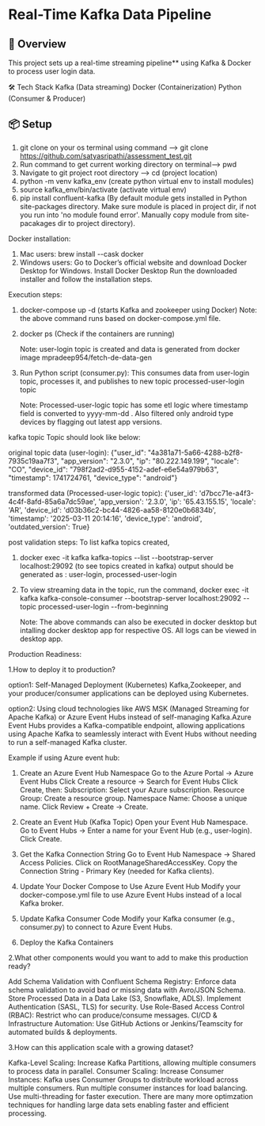# Real-Time Kafka Data Pipeline

## 🚀 Overview
This project sets up a real-time streaming pipeline** using Kafka & Docker to process user login data.

🛠️ Tech Stack
Kafka (Data streaming)
Docker (Containerization)
Python (Consumer & Producer)

## 📦 Setup

1. git clone on your os terminal using command --> git clone https://github.com/satyasripathi/assessment_test.git
2. Run command to get current working directory on terminal--> pwd
3. Navigate to git project root directory --> cd (project location)
4. python -m venv kafka_env (create python virtual env to install modules)
5. source kafka_env/bin/activate (activate virtual env)
6. pip install confluent-kafka (By default module gets installed in Python site-packages directory. Make sure module is placed in project dir, if not you run into 'no module found error'. Manually copy module from site-pacakages dir to project directory).


Docker installation:
1. Mac users: brew install --cask docker 
2. Windows users:
Go to Docker’s official website and download Docker Desktop for Windows.
Install Docker Desktop
Run the downloaded installer and follow the installation steps.
 

Execution steps:
1. docker-compose up -d (starts Kafka and zookeeper using Docker)
 Note: the above command runs based on docker-compose.yml file.
2. docker ps (Check if the containers are running)

   Note: user-login topic is created and data is generated from docker image mpradeep954/fetch-de-data-gen 

3. Run Python script (consumer.py): This consumes data from user-login topic, processes it, and publishes to new topic processed-user-login topic


   Note: Processed-user-logic topic has some etl logic where timestamp field is converted to yyyy-mm-dd . Also filtered only android type devices by flagging out latest app versions.

  kafka topic Topic should look like below:

  original topic data (user-login):
  {"user_id": "4a381a71-5a66-4288-b2f8-7935c19aa7f3", "app_version": "2.3.0", "ip": "80.222.149.199", "locale": "CO", "device_id": "798f2ad2-d955-4152-adef-e6e54a979b63", "timestamp": 1741724761, "device_type": "android"}

  transformed data (Processed-user-logic topic):
  {'user_id': 'd7bcc71e-a4f3-4c4f-8afd-85a6a7dc59ae', 'app_version': '2.3.0', 'ip': '65.43.155.15', 'locale': 'AR', 'device_id': 'd03b36c2-bc44-4826-aa58-8120e0b6834b', 'timestamp': '2025-03-11 20:14:16', 'device_type': 'android', 'outdated_version': True}

 post validation steps:
 To list kafka topics created,
 1. docker exec -it kafka kafka-topics --list --bootstrap-server localhost:29092 (to see topics created in kafka)
 output should be generated as : user-login, processed-user-login

 2. To view streaming data in the topic, run the command,
 docker exec -it kafka kafka-console-consumer --bootstrap-server localhost:29092 --topic processed-user-login --from-beginning

    Note: The above commands can also be executed in docker desktop but intalling docker desktop app for respective OS. All logs can be viewed in desktop app.



Production Readiness:

1.How to deploy it to production?

option1:
Self-Managed Deployment (Kubernetes)
Kafka,Zookeeper, and your producer/consumer applications can be deployed using Kubernetes.

option2:
Using cloud technologies like AWS MSK (Managed Streaming for Apache Kafka) or Azure Event Hubs instead of self-managing Kafka.Azure Event Hubs provides a Kafka-compatible endpoint, allowing applications using Apache Kafka to seamlessly interact with Event Hubs without needing to run a self-managed Kafka cluster.

Example if using Azure event hub:

1. Create an Azure Event Hub Namespace
Go to the Azure Portal → Azure Event Hubs
Click Create a resource → Search for Event Hubs
Click Create, then:
Subscription: Select your Azure subscription.
Resource Group: Create a resource group.
Namespace Name: Choose a unique name.
Click Review + Create → Create.

2. Create an Event Hub (Kafka Topic)
Open your Event Hub Namespace.
Go to Event Hubs → 
Enter a name for your Event Hub (e.g., user-login).
Click Create.

3. Get the Kafka Connection String
Go to Event Hub Namespace → Shared Access Policies.
Click on RootManageSharedAccessKey.
Copy the Connection String - Primary Key (needed for Kafka clients).

4. Update Your Docker Compose to Use Azure Event Hub
Modify your docker-compose.yml file to use Azure Event Hubs instead of a local Kafka broker.

5. Update Kafka Consumer Code
Modify your Kafka consumer (e.g., consumer.py) to connect to Azure Event Hubs.

6. Deploy the Kafka Containers

2.What other components would you want to add to make this production ready?

Add Schema Validation with Confluent Schema Registry: Enforce data schema validation to avoid bad or missing data with Avro/JSON Schema.
Store Processed Data in a Data Lake (S3, Snowflake, ADLS).
Implement Authentication (SASL, TLS) for security.
Use Role-Based Access Control (RBAC): Restrict who can produce/consume messages.
CI/CD & Infrastructure Automation:
Use GitHub Actions or Jenkins/Teamscity for automated builds & deployments.

3.How can this application scale with a growing dataset?

Kafka-Level Scaling:
Increase Kafka Partitions, allowing multiple consumers to process data in parallel.
Consumer Scaling:
Increase Consumer Instances:
Kafka uses Consumer Groups to distribute workload across multiple consumers. Run multiple consumer instances for load balancing.
Use multi-threading for faster execution.
There are many more optimzation techniques for handling large data sets enabling faster and efficient processing.
